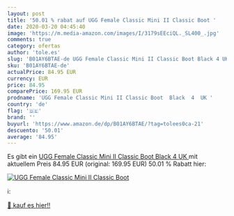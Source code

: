 ```yaml
---
layout: post
title: '50.01 % rabat auf UGG Female Classic Mini II Classic Boot '
date: 2020-03-20 04:45:40
image: 'https://m.media-amazon.com/images/I/3179sEEciQL._SL400_.jpg'
comments: true
category: ofertas
author: 'tole.es'
slug: 'B01AY6BTAE-de UGG Female Classic Mini II Classic Boot Black 4 UK'
sku: 'B01AY6BTAE-de'
actualPrice: 84.95 EUR
currency: EUR
price: 84.95
comparePrice: 169.95 EUR
prodname: 'UGG Female Classic Mini II Classic Boot  Black  4  UK '
country: 'de'
flag: '🇩🇪'
brand: ''
buyurl: 'https://www.amazon.de/dp/B01AY6BTAE/?tag=tolees0ca-21'
descuento: '50.01'
average: '84.95'
---
```


Es gibt ein [UGG Female Classic Mini II Classic Boot  Black  4  UK ](https://www.amazon.de/dp/B01AY6BTAE/?tag=tolees0ca-21) mit aktuellem Preis 84.95 EUR (original: 169.95 EUR) 50.01 % Rabatt hier:

[![UGG Female Classic Mini II Classic Boot ](https://m.media-amazon.com/images/I/3179sEEciQL._SL400_.jpg)](https://www.amazon.de/dp/B01AY6BTAE/?tag=tolees0ca-21)

ℹ️:


[🛒 kauf es hier!!](https://www.amazon.de/dp/B01AY6BTAE/?tag=tolees0ca-21)
